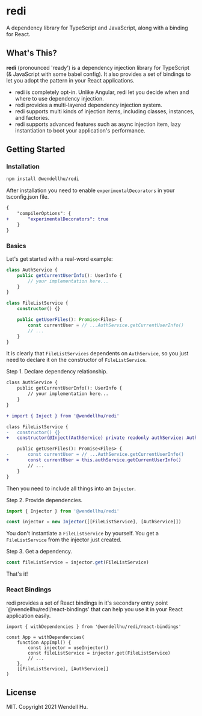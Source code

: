 # redi

A dependency library for TypeScript and JavaScript, along with a binding for React.

## What's This?

**redi** (pronounced 'ready') is a dependency injection library for TypeScript (& JavaScript with some babel config). It also provides a set of bindings to let you adopt the pattern in your React applications.

-   redi is completely opt-in. Unlike Angular, redi let you decide when and where to use dependency injection.
-   redi provides a multi-layered dependency injection system.
-   redi supports multi kinds of injection items, including classes, instances, and factories.
-   redi supports advanced features such as async injection item, lazy instantiation to boot your application's performance.

## Getting Started

### Installation

```sh
npm install @wendellhu/redi
```

After installation you need to enable `experimentalDecorators` in your tsconfig.json file.

```diff
{
    "compilerOptions": {
+       "experimentalDecorators": true
    }
}
```

### Basics

Let's get started with a real-word example:

```typescript
class AuthService {
    public getCurrentUserInfo(): UserInfo {
        // your implementation here...
    }
}

class FileListService {
    constructor() {}

    public getUserFiles(): Promise<Files> {
        const currentUser = // ...AuthService.getCurrentUserInfo()
        // ...
    }
}
```

It is clearly that `FileListServices` dependents on `AuthService`, so you just need to declare it on the constructor of `FileListService`.

Step 1. Declare dependency relationship.

```diff
class AuthService {
    public getCurrentUserInfo(): UserInfo {
        // your implementation here...
    }
}

+ import { Inject } from '@wendellhu/redi'

class FileListService {
-   constructor() {}
+   constructor(@Inject(AuthService) private readonly authService: AuthService) {}

    public getUserFiles(): Promise<Files> {
-       const currentUser = // ...AuthService.getCurrentUserInfo()
+       const currentUser = this.authService.getCurrentUserInfo()
        // ...
    }
}
```

Then you need to include all things into an `Injector`.

Step 2. Provide dependencies.

```typescript
import { Injector } from '@wendellhu/redi'

const injector = new Injector([[FileListService], [AuthService]])
```

You don't instantiate a `FileListService` by yourself. You get a `FileListService` from the injector just created.

Step 3. Get a dependency.

```typescript
const fileListService = injector.get(FileListService)
```

That's it!

### React Bindings

redi provides a set of React bindings in it's secondary entry point `@wendellhu/redi/react-bindings' that can help you use it in your React application easily.

```tsx
import { withDependencies } from '@wendellhu/redi/react-bindings'

const App = withDependencies(
    function AppImpl() {
        const injector = useInjector()
        const fileListService = injector.get(FileListService)
        // ...
    },
    [[FileListService], [AuthService]]
)
```

## License

MIT. Copyright 2021 Wendell Hu.
